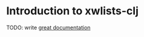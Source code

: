 # Introduction to xwlists-clj

TODO: write [great documentation](http://jacobian.org/writing/what-to-write/)
